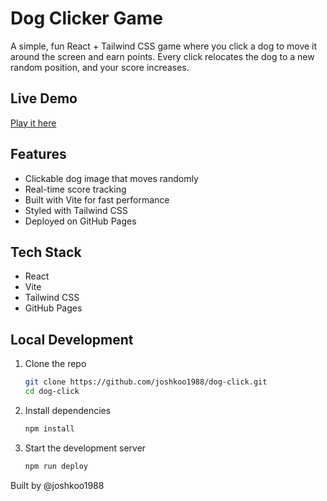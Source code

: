 # Dog Clicker Game

A simple, fun React + Tailwind CSS game where you click a dog to move it around the screen and earn points. Every click relocates the dog to a new random position, and your score increases.

## Live Demo

[Play it here](https://joshkoo1988.github.io/dog-click/)

## Features

- Clickable dog image that moves randomly
- Real-time score tracking
- Built with Vite for fast performance
- Styled with Tailwind CSS
- Deployed on GitHub Pages

## Tech Stack

- React
- Vite
- Tailwind CSS
- GitHub Pages

## Local Development

1. Clone the repo  
   ```bash
   git clone https://github.com/joshkoo1988/dog-click.git
   cd dog-click
   ```
2. Install dependencies
   ```bash
   npm install
   ```
3. Start the development server
   ```bash
   npm run deploy
   ```

Built by @joshkoo1988
